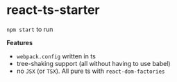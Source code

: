 # react-ts-starter  
`npm start` to run  
  
**Features**  
- `webpack.config` written in ts
- tree-shaking support (all without having to use babel)
- no `JSX` (or `TSX`). All pure ts with `react-dom-factories`

